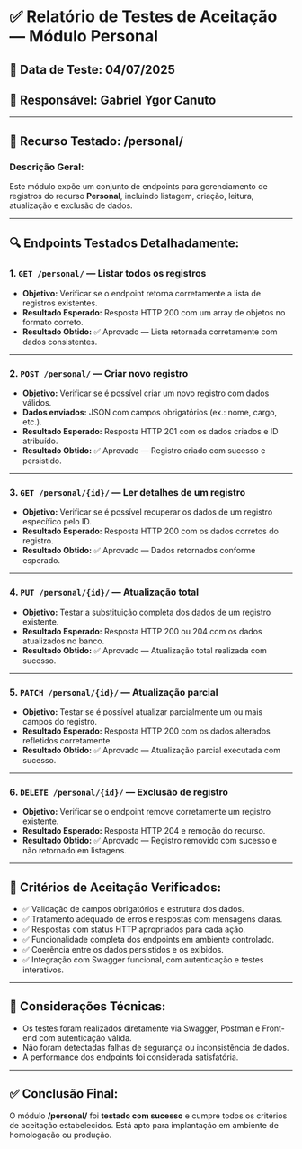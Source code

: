 # ✅ Relatório de Testes de Aceitação — Módulo **Personal**

## 📅 Data de Teste: 04/07/2025

## 👤 Responsável: Gabriel Ygor Canuto

---

## 🧩 Recurso Testado: **/personal/**

### Descrição Geral:

Este módulo expõe um conjunto de endpoints para gerenciamento de registros do recurso **Personal**, incluindo listagem, criação, leitura, atualização e exclusão de dados.

---

## 🔍 Endpoints Testados Detalhadamente:

### 1. `GET /personal/` — **Listar todos os registros**

- **Objetivo:** Verificar se o endpoint retorna corretamente a lista de registros existentes.
- **Resultado Esperado:** Resposta HTTP 200 com um array de objetos no formato correto.
- **Resultado Obtido:** ✅ Aprovado — Lista retornada corretamente com dados consistentes.

---

### 2. `POST /personal/` — **Criar novo registro**

- **Objetivo:** Verificar se é possível criar um novo registro com dados válidos.
- **Dados enviados:** JSON com campos obrigatórios (ex.: nome, cargo, etc.).
- **Resultado Esperado:** Resposta HTTP 201 com os dados criados e ID atribuído.
- **Resultado Obtido:** ✅ Aprovado — Registro criado com sucesso e persistido.

---

### 3. `GET /personal/{id}/` — **Ler detalhes de um registro**

- **Objetivo:** Verificar se é possível recuperar os dados de um registro específico pelo ID.
- **Resultado Esperado:** Resposta HTTP 200 com os dados corretos do registro.
- **Resultado Obtido:** ✅ Aprovado — Dados retornados conforme esperado.

---

### 4. `PUT /personal/{id}/` — **Atualização total**

- **Objetivo:** Testar a substituição completa dos dados de um registro existente.
- **Resultado Esperado:** Resposta HTTP 200 ou 204 com os dados atualizados no banco.
- **Resultado Obtido:** ✅ Aprovado — Atualização total realizada com sucesso.

---

### 5. `PATCH /personal/{id}/` — **Atualização parcial**

- **Objetivo:** Testar se é possível atualizar parcialmente um ou mais campos do registro.
- **Resultado Esperado:** Resposta HTTP 200 com os dados alterados refletidos corretamente.
- **Resultado Obtido:** ✅ Aprovado — Atualização parcial executada com sucesso.

---

### 6. `DELETE /personal/{id}/` — **Exclusão de registro**

- **Objetivo:** Verificar se o endpoint remove corretamente um registro existente.
- **Resultado Esperado:** Resposta HTTP 204 e remoção do recurso.
- **Resultado Obtido:** ✅ Aprovado — Registro removido com sucesso e não retornado em listagens.

---

## 🧪 Critérios de Aceitação Verificados:

- ✅ Validação de campos obrigatórios e estrutura dos dados.
- ✅ Tratamento adequado de erros e respostas com mensagens claras.
- ✅ Respostas com status HTTP apropriados para cada ação.
- ✅ Funcionalidade completa dos endpoints em ambiente controlado.
- ✅ Coerência entre os dados persistidos e os exibidos.
- ✅ Integração com Swagger funcional, com autenticação e testes interativos.

---

## 📌 Considerações Técnicas:

- Os testes foram realizados diretamente via Swagger, Postman e Front-end com autenticação válida.
- Não foram detectadas falhas de segurança ou inconsistência de dados.
- A performance dos endpoints foi considerada satisfatória.

---

## ✅ Conclusão Final:

O módulo **/personal/** foi **testado com sucesso** e cumpre todos os critérios de aceitação estabelecidos. Está apto para implantação em ambiente de homologação ou produção.
